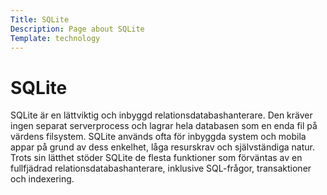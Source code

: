 ```yaml
---
Title: SQLite
Description: Page about SQLite
Template: technology
---
```


 <h1>SQLite</h1>

SQLite är en lättviktig och inbyggd relationsdatabashanterare. Den kräver ingen separat serverprocess och lagrar hela databasen som en enda fil på värdens filsystem. SQLite används ofta för inbyggda system och mobila appar på grund av dess enkelhet, låga resurskrav och självständiga natur. Trots sin lätthet stöder SQLite de flesta funktioner som förväntas av en fullfjädrad relationsdatabashanterare, inklusive SQL-frågor, transaktioner och indexering.
